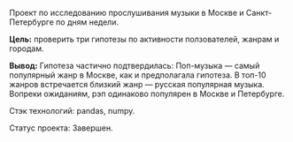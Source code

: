 Проект по исследованию прослушивания музыки в Москве и Санкт-Петербурге по дням недели. 

**Цель:** проверить три гипотезы по активности ползователей, жанрам и городам.

**Вывод:** Гипотеза частично подтвердилась:
Поп-музыка — самый популярный жанр в Москве, как и предполагала гипотеза. В топ-10 жанров встречается близкий жанр — русская популярная музыка.
Вопреки ожиданиям, рэп одинаково популярен в Москве и Петербурге.

Стэк технологий: pandas, numpy.

Статус проекта: Завершен.
